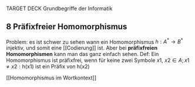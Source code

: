 TARGET DECK
Grundbegriffe der Informatik

8 Präfixfreier Homomorphismus
---
Problem: es ist schwer zu sehen wann ein Homomorphismus $h: A^* \rightarrow B^*$ injektiv, und somit eine [[Codierung]] ist.
Aber bei **präfixfreien Homomorphismen** kann man das ganz einfach sehen. Def:
Ein Homomorphismus ist präfixfrei, wenn für keine zwei Symbole $x1, \ x2 \in A ; x1 \not= x2: \text{h(x1) ist ein Präfix von h(x2)}$
<!--ID: 1706978485136-->


[[Homomorphismus im Wortkontext]]
